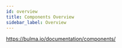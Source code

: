 ```yaml
---
id: overview
title: Components Overview
sidebar_label: Overview
---
```


https://bulma.io/documentation/components/